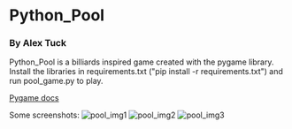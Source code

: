 # Python_Pool
### By Alex Tuck

Python_Pool is a billiards inspired game created with the pygame library.
Install the libraries in requirements.txt ("pip install -r requirements.txt") and run pool_game.py to play.

[Pygame docs](https://www.pygame.org/docs/)

Some screenshots:
![pool_img1](https://user-images.githubusercontent.com/38407259/50710932-42ab5280-1021-11e9-98db-056f16b17440.PNG)
![pool_img2](https://user-images.githubusercontent.com/38407259/50710936-46d77000-1021-11e9-9902-f226f2b50970.PNG)
![pool_img3](https://user-images.githubusercontent.com/38407259/50710939-4939ca00-1021-11e9-8e5f-b8e79dd45860.PNG)
